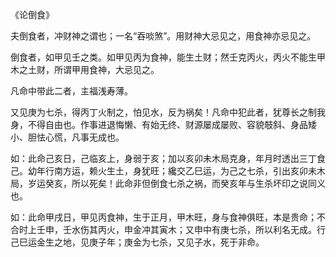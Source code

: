 《论倒食》

夫倒食者，冲财神之谓也；一名“吞啖煞”。用财神大忌见之，用食神亦忌见之。

倒食者，如甲见壬之类。如甲见丙为食神，能生土财；然壬克丙火，丙火不能生甲木之土财，所谓甲用食神，大忌见之。

凡命中带此二者，主福浅寿薄。

又见庚为七杀，得丙丁火制之，怕见水，反为祸矣！凡命中犯此者，犹尊长之制我身，不得自由也。作事进退悔懒、有始无终、财源屡成屡败、容貌攲斜、身品矮小、胆怯心慌，凡事无成也。

如：此命己亥日，己临亥上，身弱于亥；加以亥卯未木局克身，年月时透出三丁食己。幼年行南方运，赖火生土，身犹旺；纔交乙巳运，为己之七杀，引出亥卯未木局，岁运癸亥，所以死矣！此命非但倒食七杀之祸，而癸亥年与生杀坏印之说同义也。

如：此命甲戌日，甲见丙食神，生于正月，甲木旺，身与食神俱旺，本是贵命；不合时上壬申，壬水伤其丙火，申金冲其寅木；又申中有庚七杀，所以利名无成。行己巳运金生之地，见庚子年；庚金为七杀，又见子水，死于非命。

